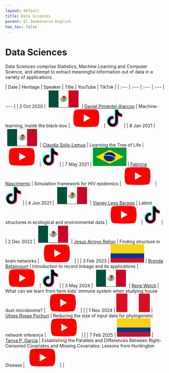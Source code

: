 ```yaml
---
layout: default
title: Data Sciences
parent: El Zoominario English
has_toc: false
---
```


# Data Sciences

Data Sciences comprise Statistics, Machine Learning and Computer Science, and attempt to extract meaningful information out of data in a variety of applications.

| Date | Heritage | Speaker | Title | YouTube | TikTok | 
| :---   | :--- | :--- | :---  | :--- | 
| 2 Oct 2020 | ![](../../assets/pics/flags/mexico.png) | [Daniel Pimentel-Alarcon](https://solislemuslab.github.io/el-zoominario/topics/data-sci/danielpimentel.html) | Machine-learning, inside the black-box  |[![youtube (653k)](../../assets/icons16/youtube.png)](https://youtu.be/W1zxOj6895I) | [![tiktok (653k)](../../assets/icons16/tiktok.png)](https://www.tiktok.com/@latinxinstem/video/7081420036396649771) |
| 8 Jan 2021 | ![](../../assets/pics/flags/mexico.png) | [Claudia Solis-Lemus](https://solislemuslab.github.io/el-zoominario/topics/data-sci/claudiasolislemus.html) | Learning the Tree of Life |[![youtube (653k)](../../assets/icons16/youtube.png)](https://youtu.be/lAP8kpPa288) | [![tiktok (653k)](../../assets/icons16/tiktok.png)](https://www.tiktok.com/@latinxinstem/video/7081434544120843562) | 
| 7 May 2021 | ![](../../assets/pics/flags/brasil.png) | [Fabricia Nascimento](https://solislemuslab.github.io/el-zoominario/topics/data-sci/fabricianascimento.html) | Simulation framework for HIV epidemics |[![youtube (653k)](../../assets/icons16/youtube.png)](https://youtu.be/6hr47tzxihw) | [![tiktok (653k)](../../assets/icons16/tiktok.png)](https://www.tiktok.com/@latinxinstem/video/7081445244646182190) |
| 4 Jun 2021 | ![](../../assets/pics/flags/mexico.png) | [Vianey Leos Barajas](https://solislemuslab.github.io/el-zoominario/topics/data-sci/vianeyleos.html) | Latent structures in ecological and environmental data |[![youtube (653k)](../../assets/icons16/youtube.png)](https://youtu.be/RZ1StdDDFFU) | [![tiktok (653k)](../../assets/icons16/tiktok.png)](https://www.tiktok.com/@latinxinstem/video/7081448806461607211) |
| 2 Dec 2022 | ![](../../assets/pics/flags/mexico.png) | [Jesus Arroyo Relion](https://solislemuslab.github.io/el-zoominario/topics/data-sci/jesusarroyo.html) | Finding structure in brain networks | [![youtube (653k)](../../assets/icons16/youtube.png)](https://youtu.be/6LBoSW90g08) | |
| 3 Feb 2023 | ![](../../assets/pics/flags/colombia.png) | [Brenda Betancourt](https://solislemuslab.github.io/el-zoominario/topics/data-sci/brendabetancourt.html) | Introduction to record linkage and its applications | [![youtube (653k)](../../assets/icons16/youtube.png)](https://youtu.be/8aRcH_LYr7E) | [![tiktok (653k)](../../assets/icons16/tiktok.png)](https://www.tiktok.com/@latinxinstem/video/7198957014762999083) |
| 3 May 2024 | ![](../../assets/pics/flags/mexico.png) | [Rene Welch](https://solislemuslab.github.io/el-zoominario/topics/data-sci/ulisesrosas.html) | What can we learn from farm kids' immune system when studying house dust microbiome? | [![youtube (653k)](../../assets/icons16/youtube.png)](https://youtu.be/FpR52kSS9kM) | |
| 1 Nov 2024 | ![](../../assets/pics/flags/peru.png) | [Ulises Rosas Puchuri](https://solislemuslab.github.io/el-zoominario/topics/data-sci/ulisesrosas.html) | Reducing the size of input data for phylogenetic network inference | [![youtube (653k)](../../assets/icons16/youtube.png)](https://youtu.be/fwwA8s8ohBY) | |
| 7 Feb 2025 | ![](../../assets/pics/flags/colombia.png) | [Tanya P. Garcia](https://solislemuslab.github.io/el-zoominario/topics/data-sci/tanyagarcia.html) | Establishing the Parallels and Differences Between Right-Censored Covariates and Missing Covariates: Lessons from Huntington Disease | [![youtube (653k)](../../assets/icons16/youtube.png)](https://youtu.be/1GAEDDhajRg) | |
